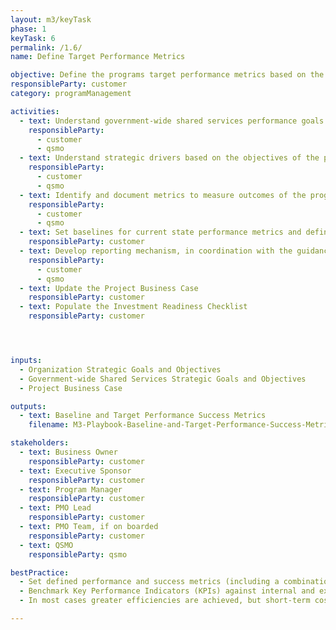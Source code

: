 ```yaml
---
layout: m3/keyTask
phase: 1
keyTask: 6
permalink: /1.6/
name: Define Target Performance Metrics

objective: Define the programs target performance metrics based on the strategic objectives of the organization.
responsibleParty: customer
category: programManagement

activities:
  - text: Understand government-wide shared services performance goals and strategic drivers based on the objectives of the program
    responsibleParty:
      - customer
      - qsmo
  - text: Understand strategic drivers based on the objectives of the program
    responsibleParty:
      - customer
      - qsmo
  - text: Identify and document metrics to measure outcomes of the program against government-wide shared services performance goals and strategic drivers
    responsibleParty:
      - customer
      - qsmo
  - text: Set baselines for current state performance metrics and define success targets expected to be achieved after completion of the program
    responsibleParty: customer
  - text: Develop reporting mechanism, in coordination with the guidance set forth in the <a href="/assets/files/QSMO-Performance-Management-Guidebook.pdf">Performance Management Guidebook</a>, and timeline to report on metrics after migration Go-Live
    responsibleParty:
      - customer
      - qsmo
  - text: Update the Project Business Case
    responsibleParty: customer
  - text: Populate the Investment Readiness Checklist
    responsibleParty: customer




inputs:
  - Organization Strategic Goals and Objectives
  - Government-wide Shared Services Strategic Goals and Objectives 
  - Project Business Case

outputs:
  - text: Baseline and Target Performance Success Metrics
    filename: M3-Playbook-Baseline-and-Target-Performance-Success-Metrics.pptx

stakeholders:
  - text: Business Owner
    responsibleParty: customer
  - text: Executive Sponsor
    responsibleParty: customer
  - text: Program Manager
    responsibleParty: customer
  - text: PMO Lead
    responsibleParty: customer
  - text: PMO Team, if on boarded
    responsibleParty: customer
  - text: QSMO
    responsibleParty: qsmo

bestPractice:
  - Set defined performance and success metrics (including a combination of compliance, process, and workload measures to define baselines and target metrics) at the beginning of the program to be able to measure and communicate the benefits intended, and ultimately achieved, by the program
  - Benchmark Key Performance Indicators (KPIs) against internal and external standards and use existing performance metric data to assist in identifying performance targets (e.g. previous Federal Benchmarking results, Shared Services Customer Satisfaction Surveys, etc.). Consider contacting <a href="mailto:ussm.m3@gsa.gov">ussm.m3@gsa.gov</a> for assistance researching agency specific and government-wide results
  - In most cases greater efficiencies are achieved, but short-term cost reductions are not. With the introduction of greater amounts of IT support however, substantial savings are realized in the longer term

---
```

